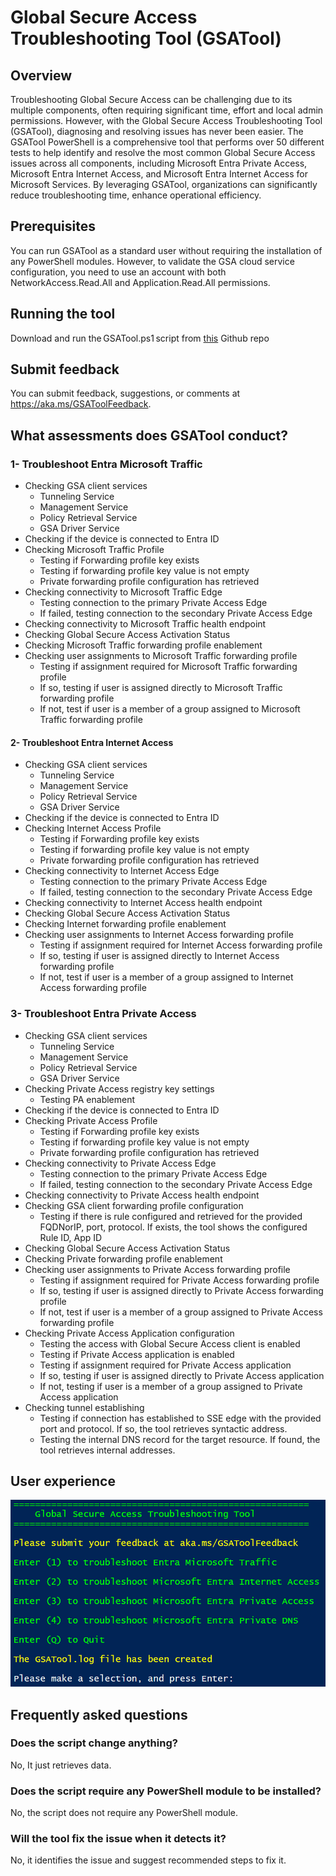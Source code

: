 # Global Secure Access Troubleshooting Tool (GSATool)

## Overview 
Troubleshooting Global Secure Access can be challenging due to its multiple components, often requiring significant time, effort and local admin permissions. However, with the Global Secure Access Troubleshooting Tool (GSATool), diagnosing and resolving issues has never been easier. The GSATool PowerShell is a comprehensive tool that performs over 50 different tests to help identify and resolve the most common Global Secure Access issues across all components, including Microsoft Entra Private Access, Microsoft Entra Internet Access, and Microsoft Entra Internet Access for Microsoft Services. By leveraging GSATool, organizations can significantly reduce troubleshooting time, enhance operational efficiency. 

## Prerequisites 
You can run GSATool as a standard user without requiring the installation of any PowerShell modules. However, to validate the GSA cloud service configuration, you need to use an account with both NetworkAccess.Read.All and Application.Read.All permissions.

## Running the tool 
Download and run the GSATool.ps1 script from [this](https://github.com/mzmaili/GSATool/archive/refs/heads/main.zip) Github repo

## Submit feedback 
You can submit feedback, suggestions, or comments at https://aka.ms/GSAToolFeedback.  

## What assessments does GSATool conduct? 

### 1- Troubleshoot Entra Microsoft Traffic 
- Checking GSA client services 
  - Tunneling Service 
  - Management Service 
  - Policy Retrieval Service 
  - GSA Driver Service 
- Checking if the device is connected to Entra ID 
- Checking Microsoft Traffic Profile 
  - Testing if Forwarding profile key exists 
  - Testing if forwarding profile key value is not empty 
  - Private forwarding profile configuration has retrieved 
- Checking connectivity to Microsoft Traffic Edge 
  - Testing connection to the primary Private Access Edge 
  - If failed, testing connection to the secondary Private Access Edge 
- Checking connectivity to Microsoft Traffic health endpoint 
- Checking Global Secure Access Activation Status 
- Checking Microsoft Traffic forwarding profile enablement 
- Checking user assignments to Microsoft Traffic forwarding profile 
  - Testing if assignment required for Microsoft Traffic forwarding profile 
  - If so, testing if user is assigned directly to Microsoft Traffic forwarding profile 
  - If not, test if user is a member of a group assigned to Microsoft Traffic forwarding profile 

#### 2- Troubleshoot Entra Internet Access 
- Checking GSA client services 
  - Tunneling Service 
  - Management Service 
  - Policy Retrieval Service 
  - GSA Driver Service 
- Checking if the device is connected to Entra ID 
- Checking Internet Access Profile 
  - Testing if Forwarding profile key exists 
  - Testing if forwarding profile key value is not empty 
  - Private forwarding profile configuration has retrieved 
- Checking connectivity to Internet Access Edge 
  - Testing connection to the primary Private Access Edge 
  - If failed, testing connection to the secondary Private Access Edge 
- Checking connectivity to Internet Access health endpoint 
- Checking Global Secure Access Activation Status 
- Checking Internet forwarding profile enablement 
- Checking user assignments to Internet Access forwarding profile 
  - Testing if assignment required for Internet Access forwarding profile 
  - If so, testing if user is assigned directly to Internet Access forwarding profile 
  - If not, test if user is a member of a group assigned to Internet Access forwarding profile 

### 3- Troubleshoot Entra Private Access
- Checking GSA client services 
  - Tunneling Service 
  - Management Service 
  - Policy Retrieval Service 
  - GSA Driver Service
- Checking Private Access registry key settings 
  - Testing PA enablement 
- Checking if the device is connected to Entra ID 
- Checking Private Access Profile 
  - Testing if Forwarding profile key exists 
  - Testing if forwarding profile key value is not empty 
  - Private forwarding profile configuration has retrieved 
- Checking connectivity to Private Access Edge 
  - Testing connection to the primary Private Access Edge 
  - If failed, testing connection to the secondary Private Access Edge 
- Checking connectivity to Private Access health endpoint 
- Checking GSA client forwarding profile configuration 
  - Testing if there is rule configured and retrieved for the provided FQDNorIP, port, protocol. If exists, the tool shows the configured Rule ID, App ID 
- Checking Global Secure Access Activation Status 
- Checking Private forwarding profile enablement 
- Checking user assignments to Private Access forwarding profile 
  - Testing if assignment required for Private Access forwarding profile 
  - If so, testing if user is assigned directly to Private Access forwarding profile 
  - If not, test if user is a member of a group assigned to Private Access forwarding profile 
- Checking Private Access Application configuration 
  - Testing the access with Global Secure Access client is enabled 
  - Testing if Private Access application is enabled 
  - Testing if assignment required for Private Access application 
  - If so, testing if user is assigned directly to Private Access application 
  - If not, testing if user is a member of a group assigned to Private Access application 
- Checking tunnel establishing 
  - Testing if connection has established to SSE edge with the provided port and protocol. If so, the tool retrieves syntactic address. 
  - Testing the internal DNS record for the target resource. If found, the tool retrieves internal addresses. 

## User experience
![Alt text](/media/GSATool.png "GSATool")

## Frequently asked questions
### Does the script change anything?
No, It just retrieves data.

### Does the script require any PowerShell module to be installed?
No, the script does not require any PowerShell module.

### Will the tool fix the issue when it detects it?
No, it identifies the issue and suggest recommended steps to fix it.
